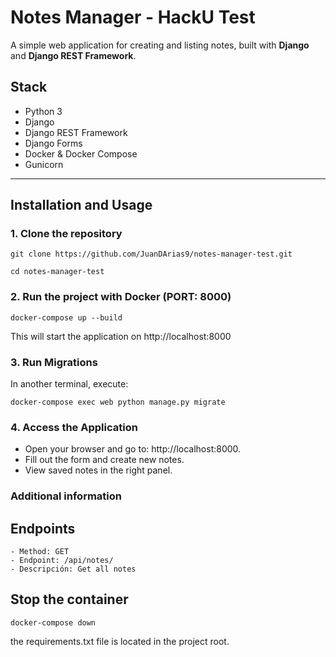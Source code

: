 # Notes Manager - HackU Test

A simple web application for creating and listing notes, built with **Django** and **Django REST Framework**.

## Stack

- Python 3
- Django
- Django REST Framework
- Django Forms
- Docker & Docker Compose
- Gunicorn

---

## Installation and Usage

### 1. Clone the repository

```
git clone https://github.com/JuanDArias9/notes-manager-test.git
```

```
cd notes-manager-test
```

### 2. Run the project with Docker (PORT: 8000)

```
docker-compose up --build
```

This will start the application on http://localhost:8000

### 3. Run Migrations

In another terminal, execute:

```
docker-compose exec web python manage.py migrate
```

### 4. Access the Application

- Open your browser and go to: http://localhost:8000.
- Fill out the form and create new notes.
- View saved notes in the right panel.


### Additional information

## Endpoints

```
- Method: GET
- Endpoint: /api/notes/
- Descripción: Get all notes
```

## Stop the container

```
docker-compose down
```

the requirements.txt file is located in the project root.
